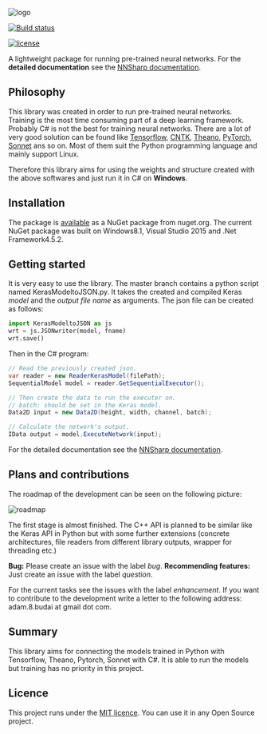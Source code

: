 ![logo](https://drive.google.com/uc?export=download&id=0B97L9zqg-lnweGpHSXFoT2JWS2c)

[![Build status](https://ci.appveyor.com/api/projects/status/m7albu3gen3orswj/branch/dev?svg=true)](https://ci.appveyor.com/project/adamtiger/nnsharp/branch/dev)

[![license](https://img.shields.io/github/license/mashape/apistatus.svg?maxAge=2592000)](https://github.com/adamtiger/NNSharp/blob/master/LICENSE)

A lightweight package for running pre-trained neural networks. For the **detailed documentation** see the [NNSharp documentation](https://adamtiger.github.io/NNSharp/). 

## Philosophy

This library was created in order to run pre-trained neural networks. Training is the most time consuming part of a deep learning framework. Probably C# is not the best for training neural networks. There are a lot of very good solution can be found like [Tensorflow](https://www.tensorflow.org/), [CNTK](https://www.cntk.ai/pythondocs/index.html), [Theano](http://deeplearning.net/software/theano/), [PyTorch](http://pytorch.org/), [Sonnet](https://github.com/deepmind/sonnet) ans so on. Most of them suit the Python programming language and mainly support Linux. 

Therefore this library aims for using the weights and structure created with the above softwares and just run it in C# on **Windows**.

## Installation

The package is [available](https://www.nuget.org/packages/NNSharp/) as a NuGet package from nuget.org. The current NuGet package was built on Windows8.1, Visual Studio 2015 and .Net Framework4.5.2.

## Getting started

It is very easy to use the library. The master branch contains a python script named KerasModeltoJSON.py. It takes the created and compiled Keras *model* and the *output file name* as arguments. The json file can be created as follows:

```python
import KerasModeltoJSON as js
wrt = js.JSONwriter(model, fname)
wrt.save()
```

Then in the C# program:

```csharp
// Read the previously created json.
var reader = new ReaderKerasModel(filePath); 
SequentialModel model = reader.GetSequentialExecutor();

// Then create the data to run the executer on.
// batch: should be set in the Keras model.
Data2D input = new Data2D(height, width, channel, batch);

// Calculate the network's output.
IData output = model.ExecuteNetwork(input);
```

For the detailed documentation see the [NNSharp documentation](https://adamtiger.github.io/NNSharp/). 

## Plans and contributions

The roadmap of the development can be seen on the following picture:

![roadmap](https://drive.google.com/uc?export=download&id=0B97L9zqg-lnwZnRPQVFhYzZDMDQ  "Roadmap")

The first stage is almost finished. The C++ API is planned to be similar like the Keras API in Python but with some further extensions (concrete architectures, file readers from different library outputs, wrapper for threading etc.)

**Bug:** Please create an issue with the label *bug*.
**Recommending features:** Just create an issue with the label *question*. 

For the current tasks see the issues with the label *enhancement*. If you want to contribute to the development write a letter to the following address: adam.8.budai at gmail dot com. 

## Summary

This library aims for connecting the models trained in Python with Tensorflow, Theano, Pytorch, Sonnet with C#. It is able to run the models but training has no priority in this project.

## Licence

This project runs under the [MIT licence](https://github.com/adamtiger/NNSharp/blob/master/LICENSE). You can use it in any Open Source project.


